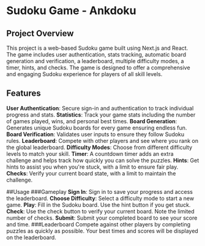 # Sudoku Game - Ankdoku

## Project Overview
This project is a web-based Sudoku game built using Next.js and React. The game includes user authentication, stats tracking, automatic board generation and verification, a leaderboard, multiple difficulty modes, a timer, hints, and checks. The game is designed to offer a comprehensive and engaging Sudoku experience for players of all skill levels.

## Features
**User Authentication**: Secure sign-in and authentication to track individual progress and stats.
**Statistics**: Track your game stats including the number of games played, wins, and personal best times.
**Board Generation**: Generates unique Sudoku boards for every game ensuring endless fun.
**Board Verification**: Validates user inputs to ensure they follow Sudoku rules.
**Leaderboard**: Compete with other players and see where you rank on the global leaderboard.
**Difficulty Modes**: Choose from different difficulty levels to match your skill.
**Timer**: A countdown timer adds an extra challenge and helps track how quickly you can solve the puzzles.
**Hints**: Get hints to assist you when you're stuck, with a limit to ensure fair play.
**Checks**: Verify your current board state, with a limit to maintain the challenge.

##Usage
###Gameplay
**Sign In**: Sign in to save your progress and access the leaderboard.
**Choose Difficulty**: Select a difficulty mode to start a new game.
**Play**: Fill in the Sudoku board. Use the hint button if you get stuck.
**Check**: Use the check button to verify your current board. Note the limited number of checks.
**Submit**: Submit your completed board to see your score and time.
###Leaderboard
Compete against other players by completing puzzles as quickly as possible. Your best times and scores will be displayed on the leaderboard.
